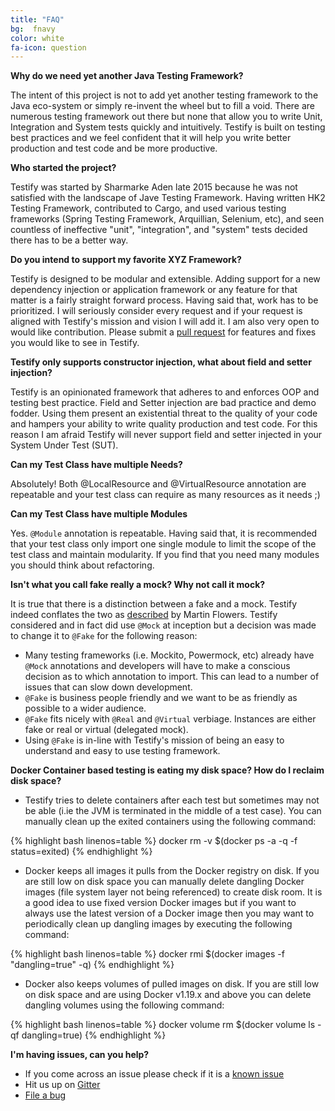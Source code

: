 ```yaml
---
title: "FAQ"
bg:  fnavy
color: white
fa-icon: question
---
```


**Why do we need yet another Java Testing Framework?**

The intent of this project is not to add yet another testing framework to the Java eco-system or simply re-invent the wheel but to fill a void. There are numerous testing framework out there but none that allow you to write Unit, Integration and System tests quickly and intuitively. Testify is built on testing best practices and we feel confident that it will help you write better production and test code and be more productive.

**Who started the project?**

Testify was started by Sharmarke Aden late 2015 because he was not satisfied with the landscape of Jave Testing Framework. Having written HK2 Testing Framework, contributed to Cargo, and used various testing frameworks (Spring Testing Framework, Arquillian, Selenium, etc), and seen countless of ineffective "unit", "integration", and "system" tests decided there has to be a better way.

**Do you intend to support my favorite XYZ Framework?**

Testify is designed to be modular and extensible. Adding support for a new dependency injection or application framework or any feature for that matter is a fairly straight forward process. Having said that, work has to be prioritized. I will seriously consider every request and if your request is aligned with Testify's mission and vision I will add it. I am also very open to would like contribution. Please submit a [pull request][pull-request] for features and fixes you would like to see in Testify.

**Testify only supports constructor injection, what about field and setter injection?**

Testify is an opinionated framework that adheres to and enforces OOP and testing best practice. Field and Setter injection are bad practice and demo fodder. Using them present an existential threat to the quality of your code and hampers your ability to write quality production and test code. For this reason I am afraid Testify will never support field and setter injected in your System Under Test (SUT).

**Can my Test Class have multiple Needs?**

Absolutely! Both @LocalResource and @VirtualResource annotation are repeatable and your test class can require as many resources as it needs ;)

**Can my Test Class have multiple Modules**

Yes. `@Module` annotation is repeatable. Having said that, it is recommended that your test class only import one single module to limit the scope of the test class and maintain modularity. If you find that you need many modules you should think about refactoring.

**Isn't what you call fake really a mock? Why not call it mock?**

It is true that there is a distinction between a fake and a mock. Testify indeed conflates the two as [described][mocks-arent-stubs] by Martin Flowers. Testify considered and in fact did use `@Mock` at inception but a decision was made to change it to `@Fake` for the following reason:

- Many testing frameworks (i.e. Mockito, Powermock, etc) already have `@Mock` annotations and developers will have to make a conscious decision as to which annotation to import. This can lead to a number of issues that can slow down development.
- `@Fake` is business people friendly and we want to be as friendly as possible to a wider audience.
- `@Fake` fits nicely with `@Real` and `@Virtual` verbiage. Instances are either fake or real or virtual (delegated mock).
- Using `@Fake` is in-line with Testify's mission of being an easy to understand and easy to use testing framework.

**Docker Container based testing is eating my disk space? How do I reclaim disk space?**

- Testify tries to delete containers after each test but sometimes may not be able (i.ie the JVM is terminated in the middle of a test
case). You can manually clean up the exited containers using the following command:

{% highlight bash linenos=table %}
docker rm -v $(docker ps -a -q -f status=exited)
{% endhighlight %}

- Docker keeps all images it pulls from the Docker registry on disk. If you are still low on disk space you can manually delete dangling Docker images (file system layer not being referenced) to create disk room. It is a good idea to use fixed version Docker images but if you want to always use the latest version of a Docker image then you may want to periodically clean up dangling images by executing the following command:

{% highlight bash linenos=table %}
docker rmi $(docker images -f "dangling=true" -q)
{% endhighlight %}

- Docker also keeps volumes of pulled images on disk. If you are still low on disk space and are using Docker v1.19.x and above you can delete dangling volumes using the following command:

{% highlight bash linenos=table %}
docker volume rm $(docker volume ls -qf dangling=true)
{% endhighlight %}

**I'm having issues, can you help?**

- If you come across an issue please check if it is a [known issue][issues]
- Hit us up on [Gitter][gitter]
- [File a bug][issues-new]


[pull-request]: https://github.com/testify-project/testify/pulls
[issues]: https://github.com/testify-project/testify/issues
[issues-new]: https://github.com/testify-project/testify/issues/new
[gitter]: https://gitter.im/testify-project/testify
[mocks-arent-stubs]: http://www.martinfowler.com/articles/mocksArentStubs.html
